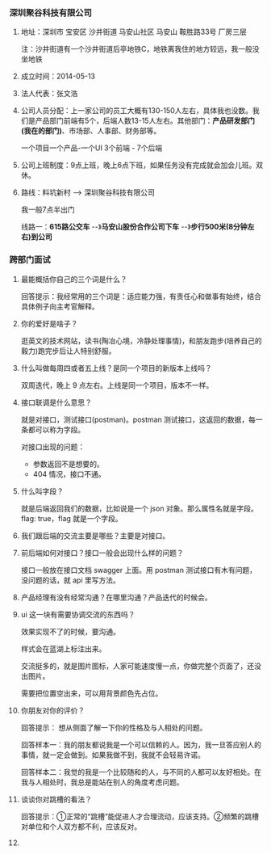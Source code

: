 ### 深圳聚谷科技有限公司

1. 地址：深圳市 宝安区 沙井街道 马安山社区 马安山 鞍胜路33号 厂房三层

   注：沙井街道有一个沙井街道后亭地铁C，地铁离我住的地方较远，我一般没坐地铁

2. 成立时间：2014-05-13

3. 法人代表：张文浩

4. 公司人员分配：上一家公司的员工大概有130-150人左右，具体我也没数。我们是产品部门前端有5个，后端人数13-15人左右。其他部门：**产品研发部门(我在的部门)**、市场部、人事部、财务部等。

   一个项目一个产品-一个UI 3个前端 - 7个后端

5. 公司上班制度：9点上班，晚上6点下班，如果任务没有完成就会加会儿班。双休。

6. 路线：料坑新村 --> 深圳聚谷科技有限公司

   我一般7点半出门

   线路一：**615路公交车** --》**马安山股份合作公司下车** --》**步行500米(8分钟左右)到公司**



###  

### 跨部门面试



1. 最能概括你自己的三个词是什么？

   回答提示：我经常用的三个词是：适应能力强，有责任心和做事有始终，结合具体例子向主考官解释。

2. 你的爱好是啥子？

   逛英文的技术网站，读书(陶冶心境，冷静处理事情)，和朋友跑步(培养自己的毅力)跑完步后让人特别舒服。

3. 什么叫做每周四或者五上线？是同一个项目的新版本上线吗？

   双周迭代，晚上 9 点左右。上线是同一个项目，版本不一样。

4. 接口联调是什么意思？

   就是对接口，测试接口(postman)。postman 测试接口，这返回的数据，每一条都可以称为字段。

   对接口出现的问题：

   - 参数返回不是想要的。
   - 404 情况，接口不通。

5. 什么叫字段？

   就是后端返回我们的数据，比如说是一个 json 对象。那么属性名就是字段。flag: true，flag 就是一个字段。

6. 我们跟后端的交流主要是哪些？主要是对接口。

7. 前后端如何对接口？接口一般会出现什么样的问题？

   接口一般放在接口文档 swagger 上面。用 postman 测试接口有木有问题，没问题的话，就 api 里写方法。

8. 产品经理有没有经常沟通？在哪里沟通？产品迭代的时候会。

9. ui 这一块有需要协调交流的东西吗？

   效果实现不了的时候，要沟通。

   样式会在蓝湖上标注出来。

   交流挺多的，就是图片图标，人家可能速度慢一点，你做完整个页面了，还没出图片。

   需要把位置空出来，可以用背景颜色先占位。

10. 你朋友对你的评价？

    回答提示： 想从侧面了解一下你的性格及与人相处的问题。

    回答样本一：我的朋友都说我是一个可以信赖的人。因为，我一旦答应别人的事情，就一定会做到。如果我做不到，我就不会轻易许诺。

    回答样本二：我觉的我是一个比较随和的人，与不同的人都可以友好相处。在我与人相处时，我总是能站在别人的角度考虑问题。

11. 谈谈你对跳槽的看法？

    回答提示：①正常的“跳槽”能促进人才合理流动，应该支持。②频繁的跳槽对单位和个人双方都不利，应该反对。

12. 





















































